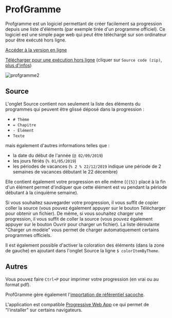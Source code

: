 # ProfGramme

Profgramme est un logiciel permettant de créer facilement sa progression depuis une liste d'éléments (par exemple tirée d'un programme officiel). Ce logiciel est une simple page web qui peut être téléchargé sur son ordinateur pour être exécuté hors ligne.

[Accéder à la version en ligne](https://degrangem.github.io/ProfGramme/)

[Télécharger pour une exécution hors ligne](https://github.com/DegrangeM/ProfGramme/releases) (cliquer sur `Source code (zip)`, [plus d'infos](https://github.com/DegrangeM/ProfGramme/wiki/Version-hors-ligne))

![profgramme2](https://user-images.githubusercontent.com/53106394/61581282-8f1d3200-ab1c-11e9-94da-4fe9101953ef.gif)

## Source

L'onglet Source contient non seulement la liste des éléments du programmes qui peuvent être glissé déposé dans la progression :
* `# Thème`
* `= Chapitre`
* `- Élément`
* `Texte`

mais également d'autres informations telles que :
* la date du début de l'année (`@ 02/09/2019`)
* les jours fériés (`% 01/05/2019`)
* les périodes de vacances (`% 2 % 22/12/2019` indique une période de 2 semaines de vacances débutant le 22 décembre)

Elle contient également votre progression en elle même (`{{5}}` placé à la fin d'un élément permet d'indiquer que cette élément est vu pendant la période débutant à la cinquième semaine).

Si vous souhaitez sauvegarder votre progression, il vous suffit de copier coller la source (vous pouvez également appuyer sur le bouton Télécharger pour obtenir un fichier). De même, si vous souhaitez charger une progression, il vous suffit de coller la source (vous pouvez également appuyer sur le bouton Ouvrir pour charger un fichier). La liste déroulante "Charger un modèle" vous permet de charger automatiquement certains programmes officiels.

Il est également possible d'activer la coloration des éléments (dans la zone de gauche) en ajoutant dans l'onglet Source la ligne `$ colorItemByTheme`.

## Autres

Vous pouvez faire `Ctrl+P` pour imprimer votre progression (en vrai ou au format pdf).

ProfGramme gère également l'[importation de référentiel sacoche](https://github.com/DegrangeM/ProfGramme/wiki/Importation-des-r%C3%A9f%C3%A9rentiels-sacoche).

L'application est compatible [Progressive Web App](https://github.com/DegrangeM/ProfGramme/wiki/Progressive-Web-App) ce qui permet de "l'installer" sur certains navigateurs.
